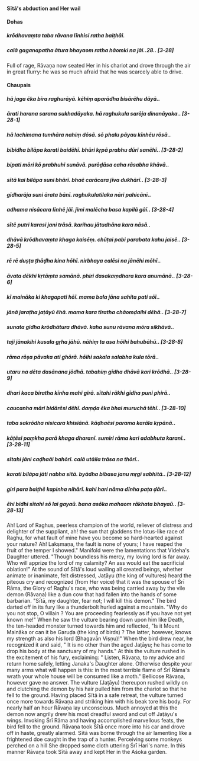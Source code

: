 #### Sītā's abduction and Her wail

#### Dohas

##### krōdhavaṃta taba rāvana līnhisi ratha baiṭhāi.
##### calā gaganapatha ātura bhayaom ratha hāomki na jāi..28.. [3-28]

Full of rage, Rāvaṇa now seated Her in his chariot and drove through the air in great flurry: he was so much afraid that he was scarcely able to drive.

#### Chaupais

##### hā jaga ēka bīra raghurāyā. kēhiṃ aparādha bisārēhu dāyā..
##### ārati harana sarana sukhadāyaka. hā raghukula sarōja dinanāyaka.. [3-28-1]
##### hā lachimana tumhāra nahiṃ dōsā. sō phalu pāyau kīnhēu rōsā..
##### bibidha bilāpa karati baidēhī. bhūri kṛpā prabhu dūri sanēhī.. [3-28-2]
##### bipati mōri kō prabhuhi sunāvā. purōḍāsa caha rāsabha khāvā..
##### sītā kai bilāpa suni bhārī. bhaē carācara jīva dukhārī.. [3-28-3]
##### gīdharāja suni ārata bānī. raghukulatilaka nāri pahicānī..
##### adhama nisācara līnhē jāī. jimi malēcha basa kapilā gāī.. [3-28-4]
##### sītē putri karasi jani trāsā. karihau jātudhāna kara nāsā..
##### dhāvā krōdhavaṃta khaga kaisēṃ. chūṭai pabi parabata kahu jaisē.. [3-28-5]
##### rē rē duṣṭa ṭhāḍha kina hōhī. nirbhaya calēsi na jānēhi mōhī..
##### āvata dēkhi kṛtāṃta samānā. phiri dasakaṃdhara kara anumānā.. [3-28-6]
##### kī maināka ki khagapati hōī. mama bala jāna sahita pati sōī..
##### jānā jaraṭha jaṭāyū ēhā. mama kara tīratha chāomḍaihi dēhā.. [3-28-7]
##### sunata gīdha krōdhātura dhāvā. kaha sunu rāvana mōra sikhāvā..
##### taji jānakihi kusala gṛha jāhū. nāhiṃ ta asa hōihi bahubāhū.. [3-28-8]
##### rāma rōṣa pāvaka ati ghōrā. hōihi sakala salabha kula tōrā..
##### utaru na dēta dasānana jōdhā. tabahiṃ gīdha dhāvā kari krōdhā.. [3-28-9]
##### dhari kaca biratha kīnha mahi girā. sītahi rākhi gīdha puni phirā..
##### caucanha māri bidārēsi dēhī. daṃḍa ēka bhai muruchā tēhī.. [3-28-10]
##### taba sakrōdha nisicara khisiānā. kāḍhaēsi parama karāla kṛpānā..
##### kāṭēsi paṃkha parā khaga dharanī. sumiri rāma kari adabhuta karanī.. [3-28-11]
##### sītahi jāni caḍhaāi bahōrī. calā utāila trāsa na thōrī..
##### karati bilāpa jāti nabha sītā. byādha bibasa janu mṛgī sabhītā.. [3-28-12]
##### giri para baiṭhē kapinha nihārī. kahi hari nāma dīnha paṭa ḍārī..
##### ēhi bidhi sītahi sō lai gayaū. bana asōka mahaom rākhata bhayaū.. [3-28-13]

Ah! Lord of Raghus, peerless champion of the world, reliever of distress and delighter of the suppliant, ah! the sun that gladdens the lotus-like race of Raghu, for what fault of mine have you become so hard-hearted against your nature? Ah! Lakṣmaṇa, the fault is none of yours; I have reaped the fruit of the temper I showed." Manifold were the lamentations that Videha's Daughter uttered. "Though boundless his mercy, my loving lord is far away. Who will apprize the lord of my calamity? An ass would eat the sacrificial oblation!" At the sound of Sītā's loud wailing all created beings, whether animate or inanimate, felt distressed, Jaṭāyu (the king of vultures) heard the piteous cry and recognized (from Her voice) that it was the spouse of Śrī Rāma, the Glory of Raghu's race, who was being carried away by the vile demon (Rāvaṇa) like a dun cow that had fallen into the hands of some barbarian. "Sītā, my daughter, fear not; I will kill this demon." The bird darted off in its fury like a thunderbolt hurled against a mountain. "Why do you not stop, O villain ? You are proceeding fearlessly as if you have not yet known me!" When he saw the vulture bearing down upon him like Death, the ten-headed monster turned towards him and reflected, "Is it Mount Maināka or can it be Garuḍa (the king of birds) ? The latter, however, knows my strength as also his lord (Bhagavān Viṣṇu)!" When the bird drew near, he recognized it and said, " It is no other than the aged Jaṭāyu; he has come to drop his body at the sanctuary of my hands." At this the vulture rushed in the excitement of his fury, exclaiming: " Listen, Rāvaṇa, to my advice and return home safely, letting Janaka's Daughter alone. Otherwise despite your many arms what will happen is this: in the most terrible flame of Śrī Rāma's wrath your whole house will be consumed like a moth." Bellicose Rāvaṇa, however gave no answer. The vulture (Jaṭāyu) thereupon rushed wildly on and clutching the demon by his hair pulled him from the chariot so that he fell to the ground. Having placed Sītā in a safe retreat, the vulture turned once more towards Rāvaṇa and striking him with his beak tore his body. For nearly half an hour Rāvaṇa lay unconscious. Much annoyed at this the demon now angrily drew his most dreadful sword and cut off Jaṭāyu's wings. Invoking Śrī Rāma and having accomplished marvellous feats, the bird fell to the ground. Rāvaṇa took Sītā once more into his car and drove off in haste, greatly alarmed. Sītā was borne through the air lamenting like a frightened doe caught in the trap of a hunter. Perceiving some monkeys perched on a hill She dropped some cloth uttering Śrī Hari's name. In this manner Rāvaṇa took Sītā away and kept Her in the Aśoka garden.